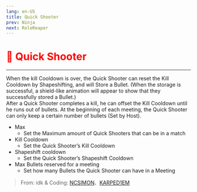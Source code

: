 ```yaml
---
lang: en-US
title: Quick Shooter
prev: Ninja
next: RoleReaper
---
```


# <font color="red">🔫 Quick Shooter</font> <Badge text="Killing" type="tip" vertical="middle"/>
---

When the kill Cooldown is over, the Quick Shooter can reset the Kill Cooldown by Shapeshifting, and will Store a Bullet. (When the storage is successful, a shield-like animation will appear to show that they successfully stored a Bullet.) <br>
After a Quick Shooter completes a kill, he can offset the Kill Cooldown until he runs out of bullets. At the beginning of each meeting, the Quick Shooter can only keep a certain number of bullets (Set by Host).
* Max
  * Set the Maximum amount of Quick Shooters that can be in a match
* Kill Cooldown
  * Set the Quick Shooter’s Kill Cooldown
* Shapeshift cooldown
  * Set the Quick Shooter’s Shapeshift Cooldown
* Max Bullets reserved for a meeting
  * Set how many Bullets the Quick Shooter can have in a Meeting

> From: idk & Coding: [NCSIMON](https://github.com/NCSIMON)、[KARPED1EM](https://github.com/KARPED1EM)